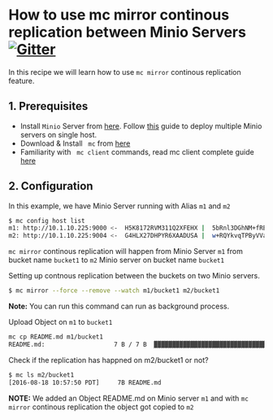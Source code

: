 # How to use mc mirror continous replication between  Minio Servers [![Gitter](https://badges.gitter.im/Join%20Chat.svg)](https://gitter.im/minio/minio?utm_source=badge&utm_medium=badge&utm_campaign=pr-badge&utm_content=badge)


In this recipe we will learn how to use ``mc mirror`` continous replication feature.

## 1. Prerequisites

* Install ``Minio`` Server from [here](http://docs.minio.io/docs/minio). Follow [this](https://docs.minio.io/docs/how-to-run-multiple-minio-server-instances-on-single-machine) guide to deploy multiple Minio servers on single host.
* Download & Install `` mc`` from [here](https://docs.minio.io/docs/minio-client-quickstart-guide)
* Familiarity with `` mc client`` commands, read mc client complete guide [here](https://docs.minio.io/docs/minio-client-complete-guide)

## 2. Configuration 

In this example, we have Minio Server running with Alias ``m1`` and ``m2``

```sh
$ mc config host list
m1: http://10.1.10.225:9000 <-  H5K8172RVM311Q2XFEHX |  5bRnl3DGhNM+fRBMxOii11k8iT78cNSIfoqnJfwC |  S3v4
m2: http://10.1.10.225:9004 <-  G4HLX27DHPYR6XAADUSA |  w+RQYkvqTPByVVaOFFQP70dA6HbpgYOBEvW/0Id+ |  S3v4
```
``mc mirror`` continous replication will happen from Minio Server ``m1`` from bucket name ``bucket1`` to ``m2`` Minio server on bucket name ``bucket1``

Setting up contnous replication between the buckets on two Minio servers.

```sh
$ mc mirror --force --remove --watch m1/bucket1 m2/bucket1
```

**Note:** You can run this command can run as background process.

Upload Object on ``m1`` to ``bucket1``

```sh
mc cp README.md m1/bucket1
README.md:                   7 B / 7 B  ▓▓▓▓▓▓▓▓▓▓▓▓▓▓▓▓▓▓▓▓▓▓▓▓▓▓▓▓▓▓▓▓▓▓▓▓▓▓▓▓▓▓▓▓▓
```
Check if the replication has happned on m2/bucket1 or not?

```sh
$ mc ls m2/bucket1
[2016-08-18 10:57:50 PDT]     7B README.md
```
**NOTE:** We added an Object README.md on Minio server ``m1`` and with ``mc mirror`` continous replication the object got copied to ``m2``
